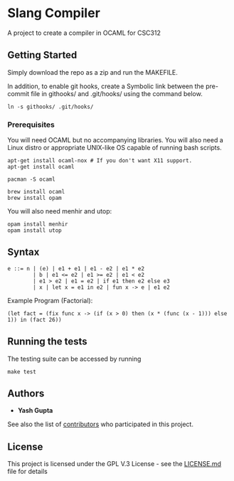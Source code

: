 # Slang Compiler

A project to create a compiler in OCAML for CSC312

## Getting Started

Simply download the repo as a zip and run the MAKEFILE.

In addition, to enable git hooks, create a Symbolic link between the pre-commit file in githooks/ and .git/hooks/ using the command below.

```
ln -s githooks/ .git/hooks/
```

### Prerequisites

You will need OCAML but no accompanying libraries. You will also need a Linux distro or appropriate UNIX-like OS capable of running bash scripts.

```
apt-get install ocaml-nox # If you don't want X11 support.
apt-get install ocaml

pacman -S ocaml

brew install ocaml
brew install opam
```
You will also need menhir and utop:
```
opam install menhir
opam install utop
```
## Syntax

```
e ::= n | (e) | e1 + e1 | e1 - e2 | e1 * e2
        | b | e1 <= e2 | e1 >= e2 | e1 < e2
        | e1 > e2 | e1 = e2 | if e1 then e2 else e3
        | x | let x = e1 in e2 | fun x -> e | e1 e2
```
Example Program (Factorial):

```
(let fact = (fix func x -> (if (x > 0) then (x * (func (x - 1))) else 1)) in (fact 26))
```
## Running the tests

The testing suite can be accessed by running

```
make test
```

## Authors

* **Yash Gupta**

See also the list of [contributors](https://github.com/yashdavisgupta/Slang/graphs/contributors) who participated in this project.

## License

This project is licensed under the GPL V.3 License - see the [LICENSE.md](LICENSE.md) file for details
